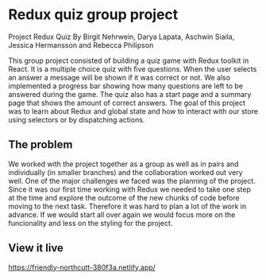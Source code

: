 # Redux quiz group project

Project Redux Quiz
By Birgit Nehrwein, Darya Lapata, Aschwin Siaila, Jessica Hermansson and Rebecca Philipson

This group project consisted of building a quiz game with Redux toolkit in React. It is a multiple choice quiz with five questions. When the user selects an answer a message will be shown if it was correct or not. We also implemented a progress bar showing how many questions are left to be answered during the game. The quiz also has a start page and a summary page that shows the amount of correct answers.
The goal of this project was to learn about Redux and global state and how to interact with our store using selectors or by dispatching actions.

## The problem

We worked with the project together as a group as well as in pairs and individually (in smaller branches) and the collaboration worked out very well. One of the major challenges we faced was the planning of the project. Since it was our first time working with Redux we needed to take one step at the time and explore the outcome of the new chunks of code before moving to the next task. Therefore it was hard to plan a lot of the work in advance. If we would start all over again we would focus more on the funcionality and less on the styling for the project.

## View it live

https://friendly-northcutt-380f3a.netlify.app/
